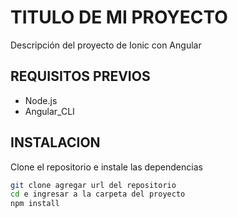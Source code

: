 # TITULO DE MI PROYECTO
Descripción del proyecto de Ionic con Angular

## REQUISITOS PREVIOS 
- Node.js
- Angular_CLI

## INSTALACION

Clone el repositorio e instale las dependencias

````bash
git clone agregar url del repositorio
cd e ingresar a la carpeta del proyecto
npm install


